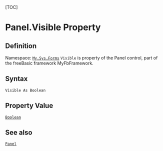 [TOC]
# Panel.Visible Property

## Definition
Namespace: [`My.Sys.Forms`](My.Sys.Forms.md)
`Visible` is property of the Panel control, part of the freeBasic framework MyFbFramework.
## Syntax
```freeBasic
Visible As Boolean
```
## Property Value
[`Boolean`]("https://www.freebasic.net/wiki/KeyPgBoolean")
## See also
[`Panel`](Panel.md)
